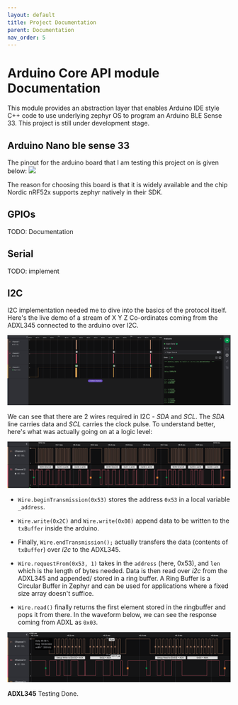```yaml
---
layout: default
title: Project Documentation
parent: Documentation
nav_order: 5
---
```


# Arduino Core API module Documentation

This module provides an abstraction layer that enables Arduino IDE style C++ code to use underlying zephyr OS to program an Arduino BLE Sense 33. This project is still under development stage.

## Arduino Nano ble sense 33

The pinout for the arduino board that I am testing this project on is given below: ![](https://docs.arduino.cc/static/4c1da40b06b866435315963ef6bdf488/ABX00030-pinout.png)

The reason for choosing this board is that it is widely available and the chip Nordic nRF52x supports zephyr natively in their SDK.

## GPIOs
TODO: Documentation

## Serial
TODO: implement

## I2C

I2C implementation needed me to dive into the basics of the protocol itself. Here's the live demo of a stream of X Y Z Co-ordinates coming from the ADXL345 connected to the arduino over I2C.

![](https://github.com/DhruvaG2000/Blog-GSoC22/blob/main/assets/images/LA_FullView1.png)

We can see that there are 2 wires required in I2C - _SDA_ and _SCL_. The _SDA_ line carries data and _SCL_ carries  the clock pulse.  To understand better, here's what was actually going on at a logic level:

![](/assets/images/LA_i2c_view1.png)

- `Wire.beginTransmission(0x53)` stores the address `0x53` in a local variable `_address`.
- `Wire.write(0x2C)` and `Wire.write(0x08)` append data to be written to the `txBuffer` inside the arduino.
- Finally, `Wire.endTransmission();` actually transfers the data (contents of `txBuffer`) over _i2c_ to the ADXL345.

- `Wire.requestFrom(0x53, 1)` takes in the `address` (here, 0x53), and `len` which is the length of bytes needed. Data is then read over _i2c_ from the ADXL345 and appended/ stored in a ring buffer. A Ring Buffer is a Circular Buffer in Zephyr and can be used for applications where a fixed size array doesn't suffice.

- `Wire.read()` finally returns the first element stored in the ringbuffer and pops it from there.  In the waveform below, we can see the response coming from ADXL as `0x03`.

![](/assets/images/LA_i2c_view2.png)


**ADXL345** 
Testing Done.